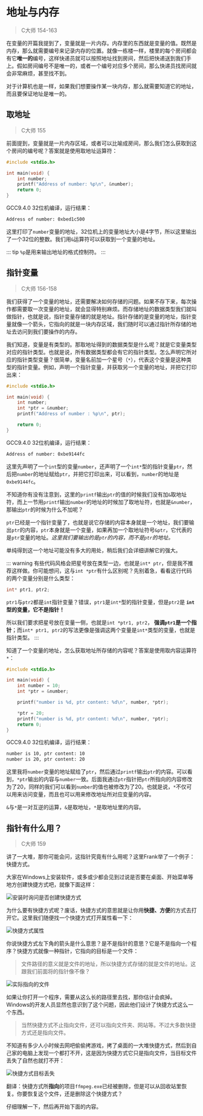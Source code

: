 # 地址与内存

> C大师 154-163

在变量的开篇我提到了，变量就是一片内存。内存里的东西就是变量的值。既然是内存，那么就需要编号来记录内存的位置。就像一栋楼一样，楼里的每个房间都会有它**唯一的**编号，这样快递员就可以按照地址找到房间，然后把快递送到我们手上。假如房间编号不是唯一的，或者一个编号对应多个房间，那么快递员找房间就会非常麻烦，甚至找不到。

对于计算机也是一样，如果我们想要操作某一块内存，那么就需要知道它的地址，而且要保证地址是唯一的。

## 取地址

> C大师 155

前面提到，变量就是一片内存区域，或者可以比喻成房间，那么我们怎么获取到这个房间的编号呢？答案就是使用取地址运算符：

``` C
#include <stdio.h>

int main(void) {
    int number;
    printf("Address of number: %p\n", &number);
    return 0;
}
```

GCC9.4.0 32位机编译，运行结果：

``` bash
Address of number: 0xbed1c500
```

这里打印了`number`变量的地址，32位机上的变量地址大小是4字节，所以这里输出了一个32位的整数。我们用`&`运算符可以获取到一个变量的地址。

::: tip
`%p`是用来输出地址的格式控制符。
:::

## 指针变量

> C大师 156-158

我们获得了一个变量的地址，还需要解决如何存储的问题。如果不存下来，每次操作都需要取一次变量的地址，就会显得特别麻烦。而存储地址的数据类型我们就叫做指针，也就是说，指针变量存储的就是地址。指针存储的是变量的地址，指针变量就像一个箭头，它指向的就是一块内存区域，我们随时可以通过指针所存储的地址去访问到我们要操作的内存。

我们知道，变量是有类型的。那取地址得到的数据类型是什么呢？就是它变量类型对应的指针类型。也就是说，所有数据类型都会有它的指针类型。怎么声明它所对应的指针类型变量？很简单，变量名前加一个星号（`*`），代表这个变量是这种类型的指针变量。例如，声明一个指针变量，并获取另一个变量的地址，并把它打印出来：

``` C
#include <stdio.h>

int main(void) {
    int number;
    int *ptr = &number;
    printf("Address of number : %p\n", ptr);

    return 0;
}
```

GCC9.4.0 32位机编译，运行结果：

``` bash
Address of number: 0xbe9144fc
```

这里先声明了一个`int`型的变量`number`，还声明了一个`int*`型的指针变量`ptr`，然后把`number`的地址赋给`ptr`，并把它打印出来，可以看到，`number`的地址是`0xbe9144fc`。

不知道你有没有注意到，这里的`printf`输出`ptr`的值的时候我们没有加`&`取地址符，而上一节用`printf`输出`number`的地址的时候加了取地址符，也就是`&number`，那输出`ptr`的时候为什么不加呢？

`ptr`已经是一个指针变量了，也就是说它存储的内容本身就是一个地址，我们要输出`ptr`的内容，`ptr`本身就是一个变量，如果再加一个取地址符号`&ptr`，它代表的是`ptr`变量的地址。*这里我们要输出的是`ptr`的内容，而不是`ptr`的地址。*

单纯得到这一个地址可能没有多大的用处，稍后我们会详细讲解它的强大。

::: warning
有些代码风格会把星号放在类型一边，也就是`int* ptr`，但是我不推荐这样做。你可能想问，这与`int *ptr`有什么区别呢？先别着急，看看这行代码的两个变量分别是什么类型：

``` C
int* ptr1, ptr2;
```

`ptr1`与`ptr2`都是`int`指针变量？错误，`ptr1`是`int*`型的指针变量，但是`ptr2`是 **`int`型的变量，它不是指针！**

所以我们要求把星号放在变量一侧，也就是`int *ptr1, ptr2`， **强调`ptr1`是一个指针**；而`int* ptr1, ptr2`的写法更像是强调这两个变量是`int*`类型的变量，也就是指针类型。
:::

知道了一个变量的地址，怎么获取地址所存储的内容呢？答案是使用取内容运算符`*`：

``` C
#include <stdio.h>

int main(void) {
    int number = 10;
    int *ptr = &number;

    printf("number is %d, ptr content: %d\n", number, *ptr);

    *ptr = 20;
    printf("number is %d, ptr content: %d\n", number, *ptr);
    return 0;
}
```

GCC9.4.0 32位机编译，运行结果：

``` bash
number is 10, ptr content: 10
number is 20, ptr content: 20
```

这里我将`number`变量的地址赋给了`ptr`，然后通过`printf`输出`ptr`的内容。可以看到，`*ptr`输出的内容与`number`一致。后面我通过`ptr`指针把`ptr`所指向的内容修改为了20，同样的我们可以看到`number`的值也被修改为了20。也就是说，`*`不仅可以用来访问变量，而且也可以用来修改地址所对应变量的内容。

`&`与`*`是一对互逆的运算，`&`是取地址，`*`是取地址里的内容。

## 指针有什么用？

> C大师 159

讲了一大堆，那你可能会问，这指针究竟有什么用呢？这里Frank举了一个例子：快捷方式。

大家在Windows上安装软件，或多或少都会见到过说是否要在桌面、开始菜单等地方创建快捷方式吧，就像下面这样：

![安装时询问是否创建快捷方式](/C/ptrBasic_1.png)

为什么要有快捷方式呢？废话，快捷方式的意思就是让你用**快捷、方便**的方式去打开它。这里我们随便找一个快捷方式打开属性看一下：

![快捷方式属性](/C/ptrBasic_2.png)

你说快捷方式左下角的箭头是什么意思？是不是指针的意思？它是不是指向一个程序？快捷方式就像一种指针，它指向的目标是一个文件：

> 文件路径的意义就是文件的地址，所以快捷方式存储的就是文件的地址。这跟我们前面将的指针像不像？

![实际指向的文件](/C/ptrBasic_3.png)

如果让你打开一个程序，需要从这么长的路径里去找，那你估计会疯掉。Windows的开发人员显然也意识到了这个问题，因此他们设计了快捷方式这么一个东西。

> 当然快捷方式不止指向文件，还可以指向文件夹、网站等。不过大多数快捷方式还是指向文件。

不知道有多少人小时候去网吧偷偷拷游戏，拷了桌面的一大堆快捷方式，然后到自己家的电脑上发现一个都打不开，这是因为快捷方式它只是指向文件，当目标文件丢失了自然也就打不开：

![快捷方式目标丢失](/C/ptrBasic_4.png)

翻译：快捷方式所**指向**的项目`ffmpeg.exe`已经被删除，但是可以从回收站里恢复。你要恢复这个文件，还是删除这个快捷方式？

仔细理解一下，然后再开始下面的内容。
